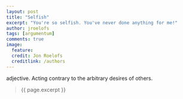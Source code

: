 ```yaml
---
layout: post
title: "Selfish"
excerpt: "You're so selfish. You've never done anything for me!"
author: jroelofs
tags: [argumentum]
comments: true
image:
  feature:
  credit: Jon Roelofs
  creditlink: /authors
---
```


adjective. Acting contrary to the arbitrary desires of others.

> {{ page.excerpt }}

